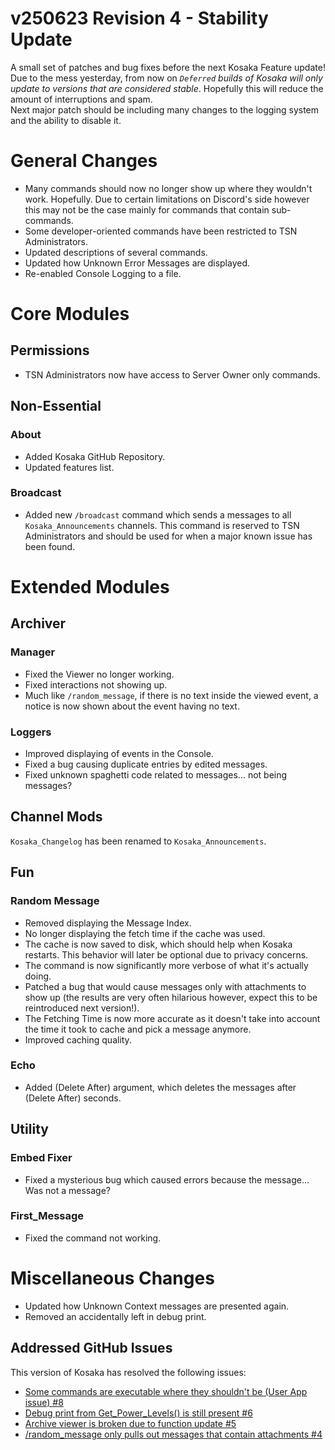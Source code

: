 # v250623 Revision 4 - Stability Update
A small set of patches and bug fixes before the next Kosaka Feature update!  
Due to the mess yesterday, from now on *`Deferred` builds of Kosaka will only update to versions that are considered stable*. Hopefully this will reduce the amount of interruptions and spam.  
Next major patch should be including many changes to the logging system and the ability to disable it.

# General Changes
- Many commands should now no longer show up where they wouldn't work. Hopefully. Due to certain limitations on Discord's side however this may not be the case mainly for commands that contain sub-commands.
- Some developer-oriented commands have been restricted to TSN Administrators.
- Updated descriptions of several commands.
- Updated how Unknown Error Messages are displayed.
- Re-enabled Console Logging to a file.


# Core Modules
## Permissions
- TSN Administrators now have access to Server Owner only commands.

## Non-Essential
### About
- Added Kosaka GitHub Repository.
- Updated features list.
### Broadcast
- Added new `/broadcast` command which sends a messages to all `Kosaka_Announcements` channels. This command is reserved to TSN Administrators and should be used for when a major known issue has been found.


# Extended Modules
## Archiver
### Manager
- Fixed the Viewer no longer working.
- Fixed interactions not showing up.
- Much like `/random_message`, if there is no text inside the viewed event, a notice is now shown about the event having no text.
### Loggers
- Improved displaying of events in the Console.
- Fixed a bug causing duplicate entries by edited messages.
- Fixed unknown spaghetti code related to messages... not being messages?

## Channel Mods
`Kosaka_Changelog` has been renamed to `Kosaka_Announcements`.

## Fun
### Random Message
- Removed displaying the Message Index.
- No longer displaying the fetch time if the cache was used.
- The cache is now saved to disk, which should help when Kosaka restarts. This behavior will later be optional due to privacy concerns.
- The command is now significantly more verbose of what it's actually doing.
- Patched a bug that would cause messages only with attachments to show up (the results are very often hilarious however, expect this to be reintroduced next version!).
- The Fetching Time is now more accurate as it doesn't take into account the time it took to cache and pick a message anymore.
- Improved caching quality.

### Echo
- Added (Delete After) argument, which deletes the messages after (Delete After) seconds.

## Utility
### Embed Fixer
- Fixed a mysterious bug which caused errors because the message... Was not a message?

### First_Message
- Fixed the command not working.


# Miscellaneous Changes
- Updated how Unknown Context messages are presented again.
- Removed an accidentally left in debug print.

## Addressed GitHub Issues
This version of Kosaka has resolved the following issues:
- [Some commands are executable where they shouldn't be (User App issue) #8](https://github.com/Ascellayn/TSN_Kosaka-Issues/issues/8)
- [Debug print from Get_Power_Levels() is still present #6](https://github.com/Ascellayn/TSN_Kosaka-Issues/issues/6)
- [Archive viewer is broken due to function update #5](https://github.com/Ascellayn/TSN_Kosaka-Issues/issues/5)
- [/random_message only pulls out messages that contain attachments #4](https://github.com/Ascellayn/TSN_Kosaka-Issues/issues/4)